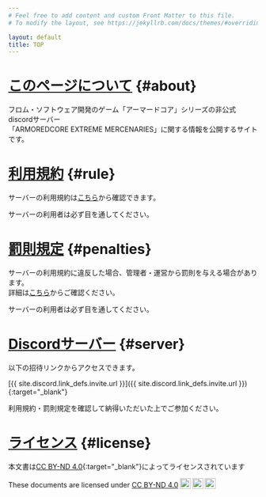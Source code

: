 ```yaml
---
# Feel free to add content and custom Front Matter to this file.
# To modify the layout, see https://jekyllrb.com/docs/themes/#overriding-theme-defaults

layout: default
title: TOP
---
```


# [このページについて](#about) {#about}
フロム・ソフトウェア開発のゲーム「アーマードコア」シリーズの非公式discordサーバー<br>
「ARMOREDCORE EXTREME MERCENARIES」に関する情報を公開するサイトです。

# [利用規約](#rule) {#rule}
サーバーの利用規約は[こちら](./rule)から確認できます。

サーバーの利用者は必ず目を通してください。

# [罰則規定](#penalties) {#penalties}
サーバーの利用規約に違反した場合、管理者・運営から罰則を与える場合があります。<br>
詳細は[こちら](./penalties)からご確認ください。

サーバーの利用者は必ず目を通してください。

# [Discordサーバー](#server) {#server}
以下の招待リンクからアクセスできます。

[{{ site.discord.link_defs.invite.url }}]({{ site.discord.link_defs.invite.url }}){:target="_blank"}

利用規約・罰則規定を確認して納得いただいた上でご参加ください。

# [ライセンス](#license) {#license}
本文書は[CC BY-ND 4.0](https://creativecommons.org/licenses/by-nd/4.0){:target="_blank"}によってライセンスされています

<p xmlns:cc="http://creativecommons.org/ns#" xmlns:dct="http://purl.org/dc/terms/"><span property="dct:title">These documents</span> are licensed under <a href="https://creativecommons.org/licenses/by-nd/4.0/?ref=chooser-v1" target="_blank" rel="license noopener noreferrer" style="display:inline-block;">CC BY-ND 4.0<img style="height:22px!important;margin-left:3px;vertical-align:text-bottom;" src="https://mirrors.creativecommons.org/presskit/icons/cc.svg?ref=chooser-v1" alt=""><img style="height:22px!important;margin-left:3px;vertical-align:text-bottom;" src="https://mirrors.creativecommons.org/presskit/icons/by.svg?ref=chooser-v1" alt=""><img style="height:22px!important;margin-left:3px;vertical-align:text-bottom;" src="https://mirrors.creativecommons.org/presskit/icons/nd.svg?ref=chooser-v1" alt=""></a></p> 
